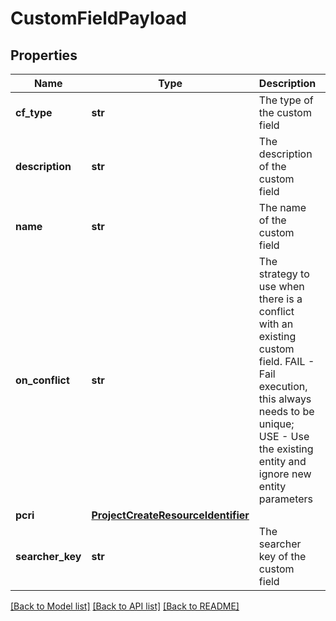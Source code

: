 # CustomFieldPayload

## Properties
Name | Type | Description | Notes
------------ | ------------- | ------------- | -------------
**cf_type** | **str** | The type of the custom field | [optional] 
**description** | **str** | The description of the custom field | [optional] 
**name** | **str** | The name of the custom field | [optional] 
**on_conflict** | **str** | The strategy to use when there is a conflict with an existing custom field. FAIL - Fail execution, this always needs to be unique; USE - Use the existing entity and ignore new entity parameters | [optional] 
**pcri** | [**ProjectCreateResourceIdentifier**](ProjectCreateResourceIdentifier.md) |  | [optional] 
**searcher_key** | **str** | The searcher key of the custom field | [optional] 

[[Back to Model list]](../README.md#documentation-for-models) [[Back to API list]](../README.md#documentation-for-api-endpoints) [[Back to README]](../README.md)

